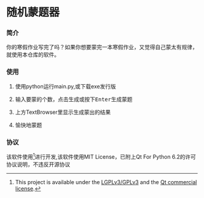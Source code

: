 #  随机蒙题器

### 简介

你的寒假作业写完了吗？如果你想要蒙完一本寒假作业，又觉得自己蒙太有规律，就使用本仓库的软件。

### 使用
1. 使用python运行main.py,或下载exe发行版

2. 输入要蒙的个数，点击生成或按下<kbd>Enter</kbd>生成蒙题

3. 上方TextBrowser里显示生成蒙出的结果

4. 愉快地蒙题

### 协议

该软件使用[^Qt For Python 6.2]进行开发,该软件使用MIT License，已附上Qt For Python 6.2的许可协议说明，不违反开源协议

[^Qt For Python 6.2]:This project is available under the [LGPLv3/GPLv3](http://www.gnu.org/copyleft/lesser.html) and the [Qt commercial license](https://www.qt.io/licensing/).



   